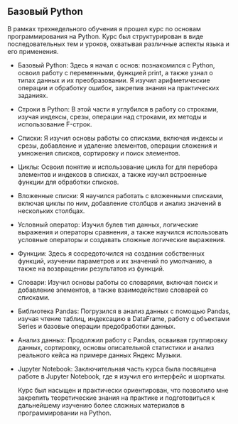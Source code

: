 ## Базовый Python

В рамках трехнедельного обучения я прошел курс по основам программирования на Python. Курс был структурирован в виде последовательных тем и уроков, охватывая различные аспекты языка и его применения.

- Базовый Python: Здесь я начал с основ: познакомился с Python, освоил работу с переменными, функцией print, а также узнал о типах данных и их преобразовании. Я изучил арифметические операции и обработку ошибок, закрепив знания на практических заданиях.

- Строки в Python: В этой части я углубился в работу со строками, изучая индексы, срезы, операции над строками, их методы и использование F-строк.

- Списки: Я изучил основы работы со списками, включая индексы и срезы, добавление и удаление элементов, операции сложения и умножения списков, сортировку и поиск элементов.

- Циклы: Освоил понятие и использование цикла for для перебора элементов и индексов в списках, а также изучил встроенные функции для обработки списков.

- Вложенные списки: Я научился работать с вложенными списками, включая циклы по ним, добавление столбцов и анализ значений в нескольких столбцах.

- Условный оператор: Изучил булев тип данных, логические выражения и операторы сравнения, а также научился использовать условные операторы и создавать сложные логические выражения.

- Функции: Здесь я сосредоточился на создании собственных функций, изучении параметров и их значений по умолчанию, а также на возвращении результатов из функций.

- Словари: Изучил основы работы со словарями, включая поиск и добавление элементов, а также взаимодействие словарей со списками.

- Библиотека Pandas: Погрузился в анализ данных с помощью Pandas, изучая чтение таблиц, индексацию в DataFrame, работу с объектами Series и базовые операции предобработки данных.

- Анализ данных: Продолжил работу с Pandas, осваивая группировку данных, сортировку, основы описательной статистики и анализ реального кейса на примере данных Яндекс Музыки.

- Jupyter Notebook: Заключительная часть курса была посвящена работе в Jupyter Notebook, где я изучил его интерфейс и шорткаты.

  Курс был насыщен и практически ориентирован, что позволило мне закрепить теоретические знания на практике и подготовиться к дальнейшему изучению более сложных материалов в программировании на Python.

